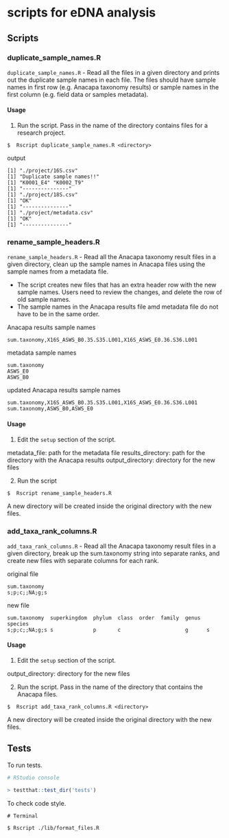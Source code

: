 # scripts for eDNA analysis

## Scripts

### duplicate_sample_names.R

`duplicate_sample_names.R`  - Read all the files in a given directory and prints out
the duplicate sample names in each file. The files should have sample names in 
first row (e.g. Anacapa taxonomy results) or sample names in the first column
(e.g. field data or samples metadata).


#### Usage

1. Run the script. Pass in the name of the directory contains files for a research project. 


```
$  Rscript duplicate_sample_names.R <directory>
```
output
```
[1] "./project/16S.csv"
[1] "Duplicate sample names!!"
[1] "K0001_E4" "K0002_T9"
[1] "---------------"
[1] "./project/18S.csv"
[1] "OK"
[1] "---------------"
[1] "./project/metadata.csv"
[1] "OK"
[1] "---------------"
```

### rename_sample_headers.R

`rename_sample_headers.R` - Read all the Anacapa taxonomy result files in a given
directory, clean up the sample names in Anacapa files using the sample names from a
metadata file. 

- The script creates new files that has an extra header row with the new sample names. Users need to review the changes, and delete the row of old sample names.
- The sample names in the Anacapa results file amd metadata file do not have to be in the same order. 

Anacapa results sample names
```
sum.taxonomy,X16S_ASWS_B0.35.S35.L001,X16S_ASWS_E0.36.S36.L001	
```

metadata sample names
```
sum.taxonomy
ASWS_E0
ASWS_B0
```
updated Anacapa results sample names

```
sum.taxonomy,X16S_ASWS_B0.35.S35.L001,X16S_ASWS_E0.36.S36.L001	
sum.taxonomy,ASWS_B0,ASWS_E0
```

#### Usage

1. Edit the `setup` section of the script.

metadata_file: path for the metadata file
results_directory: path for the directory with the Anacapa results
output_directory: directory for the new files

2. Run the script

```
$  Rscript rename_sample_headers.R
```

A new directory will be created inside the original directory with the new files.


### add_taxa_rank_columns.R

`add_taxa_rank_columns.R` - Read all the Anacapa taxonomy result files in a given directory, break up the sum.taxonomy string into separate ranks, and create new files
with separate columns for each rank.

original file 
```
sum.taxonomy
s;p;c;;NA;g;s
```

new file
```
sum.taxonomy  superkingdom  phylum  class  order  family  genus  species
s;p;c;;NA;g;s s             p       c                     g      s
```

#### Usage

1. Edit the `setup` section of the script.

output_directory: directory for the new files


2. Run the script. Pass in the name of the directory that contains the Anacapa files.

```
$  Rscript add_taxa_rank_columns.R <directory>
```

A new directory will be created inside the original directory with the new files.


## Tests

To run tests.
```R
# RStudio console

> testthat::test_dir('tests')
```

To check code style.
```{bash}
# Terminal

$ Rscript ./lib/format_files.R
```